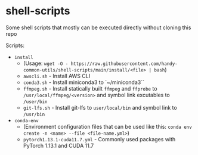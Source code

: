 # shell-scripts
Some shell scripts that mostly can be executed directly without cloning this repo

Scripts:

- `install`
    - (Usage: `wget -O - https://raw.githubusercontent.com/handy-common-utils/shell-scripts/main/install/<file> | bash`)
    - `awscli.sh` - Install AWS CLI
    - `conda3.sh` - Install miniconda3 to `~/miniconda3``
    - `ffmpeg.sh` - Install statically built `ffmpeg` and `ffprobe` to `/usr/local/ffmpeg/<version>` and symbol link excutables to `/user/bin`
    - `git-lfs.sh` - Install git-lfs to `user/local/bin` and symbol link to `/usr/bin`
- `conda-env`
    - (Environment configuration files that can be used like this: `conda env create -n <name> --file <file-name.yml>`)
    - `pytorch1.13.1-cuda11.7.yml` - Commonly used packages with PyTorch 1.13.1 and CUDA 11.7
